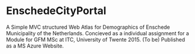 # EnschedeCityPortal
A Simple MVC structured Web Atlas for Demographics of Enschede Municipality of the Netherlands. 
Concieved as a individual assignment for a Module for GFM MSc at ITC, University of Twente 2015.
(To be) Published as a MS Azure Website.
